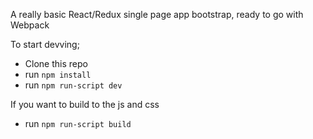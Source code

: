 A really basic React/Redux single page app bootstrap, ready to go with Webpack

To start devving;

 - Clone this repo
 - run `npm install`
 - run `npm run-script dev`

If you want to build to the js and css 

 - run  `npm run-script build`